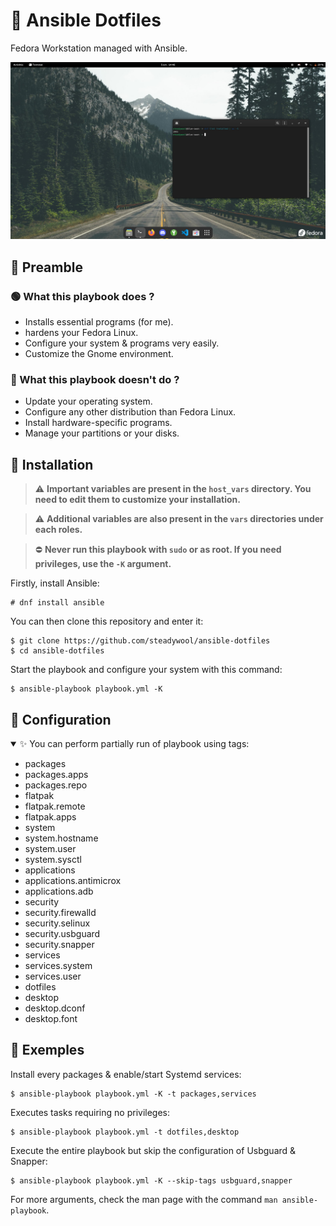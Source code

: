 # 🌸 Ansible Dotfiles

Fedora Workstation managed with Ansible.

![](src/screenshot.png)

## 📜 Preamble

### 🟢 What this playbook does ?

- Installs essential programs (for me).
- hardens your Fedora Linux.
- Configure your system & programs very easily.
- Customize the Gnome environment.

### 🔴 What this playbook doesn't do ?

- Update your operating system.
- Configure any other distribution than Fedora Linux.
- Install hardware-specific programs.
- Manage your partitions or your disks.

## 🚀 Installation

> ⚠️ **Important variables are present in the `host_vars` directory. You need to edit them to customize your installation.**

> ⚠️ **Additional variables are also present in the `vars` directories under each roles.**

> ⛔ **Never run this playbook with `sudo` or as root. If you need privileges, use the `-K` argument.**

Firstly, install Ansible:
```
# dnf install ansible
```

You can then clone this repository and enter it:
```
$ git clone https://github.com/steadywool/ansible-dotfiles
$ cd ansible-dotfiles
```

Start the playbook and configure your system with this command:
```
$ ansible-playbook playbook.yml -K
```

## 🔧 Configuration

<details open>
    <summary>✨ You can perform partially run of playbook using tags:</summary>
    <ul>
        <li>packages</li>
        <li>packages.apps</li>
        <li>packages.repo</li>
        <li>flatpak</li>
        <li>flatpak.remote</li>
        <li>flatpak.apps</li>
        <li>system</li>
        <li>system.hostname</li>
        <li>system.user</li>
        <li>system.sysctl</li>
        <li>applications</li>
        <li>applications.antimicrox</li>
        <li>applications.adb</li>
        <li>security</li>
        <li>security.firewalld</li>
        <li>security.selinux</li>
        <li>security.usbguard</li>
        <li>security.snapper</li>
        <li>services</li>
        <li>services.system</li>
        <li>services.user</li>
        <li>dotfiles</li>
        <li>desktop</li>
        <li>desktop.dconf</li>
        <li>desktop.font</li>
    </ul>
</details>

## 📕 Exemples

Install every packages & enable/start Systemd services:
```
$ ansible-playbook playbook.yml -K -t packages,services
```

Executes tasks requiring no privileges:
```
$ ansible-playbook playbook.yml -t dotfiles,desktop
```

Execute the entire playbook but skip the configuration of Usbguard & Snapper:
```
$ ansible-playbook playbook.yml -K --skip-tags usbguard,snapper
```

For more arguments, check the man page with the command `man ansible-playbook`.